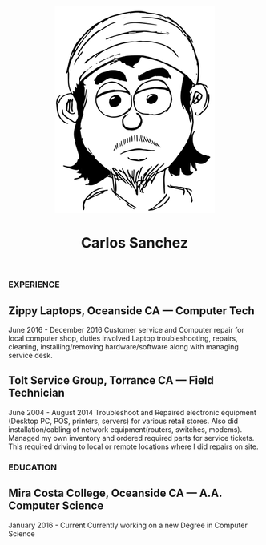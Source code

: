 <p align = "center"> <img src = "https://github.com/CarlozSanchez/resume/blob/master/img/Toon_Carlos_med.png?raw=true"></p>
<header><h1 align = "center"> Carlos Sanchez </h1></header>

### EXPERIENCE
## Zippy Laptops, Oceanside CA — Computer Tech
June 2016 - December 2016
Customer service and Computer repair for local computer shop, duties
involved Laptop troubleshooting, repairs, cleaning, installing/removing
hardware/software along with managing service desk.

## Tolt Service Group, Torrance CA — Field Technician
June 2004 - August 2014
Troubleshoot and Repaired electronic equipment (Desktop PC, POS,
printers, servers) for various retail stores. Also did installation/cabling
of network equipment(routers, switches, modems). Managed my own
inventory and ordered required parts for service tickets. This required
driving to local or remote locations where I did repairs on site.

### EDUCATION
## Mira Costa College, Oceanside CA — A.A. Computer Science
January 2016 - Current
Currently working on a new Degree in Computer Science
